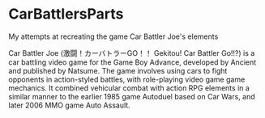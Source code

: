 # CarBattlersParts
My attempts at recreating the game Car Battler Joe's elements

Car Battler Joe (激闘！カーバトラーGO！！ Gekitou! Car Battler Go!!?) is a car battling video game for 
the Game Boy Advance, developed by Ancient and published by Natsume. The game involves using cars to
fight opponents in action-styled battles, with role-playing video game game mechanics.
It combined vehicular combat with action RPG elements in a similar manner to the earlier 
1985 game Autoduel based on Car Wars, and later 2006 MMO game Auto Assault.
